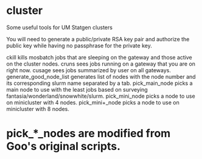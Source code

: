 cluster
=======

Some useful tools for UM Statgen clusters

You will need to generate a public/private RSA key pair 
and authorize the public key while having no passphrase
for the private key.

ckill                     kills mosbatch jobs that are sleeping on the gateway and those active on the cluster nodes.
cruns                     sees jobs running on a gateway that you are on right now.
cusage                    sees jobs summarized by user on all gateways.
generate_good_node_list   generates list of nodes with the node number and its corresponding slurm name separated by a tab. 
pick_main_node            picks a main node to use with the least jobs based on surveying fantasia/wonderland/snowwhite/slurm.
pick_mini_node            picks a node to use on minicluster with 4 nodes.
pick_mini+_node           picks a node to use on minicluster with 8 nodes.

# pick_*_nodes are modified from Goo's original scripts.
